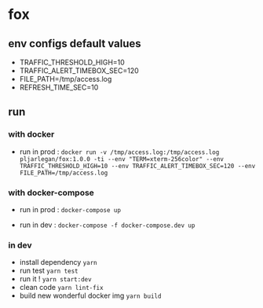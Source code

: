 # fox


## env configs default values
- TRAFFIC_THRESHOLD_HIGH=10  
- TRAFFIC_ALERT_TIMEBOX_SEC=120  
- FILE_PATH=/tmp/access.log  
- REFRESH_TIME_SEC=10  

## run
### with docker
- run in prod : 
`docker run -v /tmp/access.log:/tmp/access.log pljarlegan/fox:1.0.0 -ti --env "TERM=xterm-256color" --env TRAFFIC_THRESHOLD_HIGH=10 --env TRAFFIC_ALERT_TIMEBOX_SEC=120 --env FILE_PATH=/tmp/access.log `

### with docker-compose
-  run in prod : 
`docker-compose up`

-  run in dev : 
`docker-compose -f docker-compose.dev up`

### in dev
- install dependency `yarn`  
- run test `yarn test`  
- run it ! `yarn start:dev`  
- clean code `yarn lint-fix`  
- build new wonderful docker img `yarn build`  

